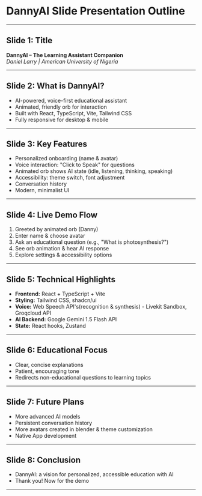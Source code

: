 # DannyAI Slide Presentation Outline

---

## Slide 1: Title
**DannyAI – The Learning Assistant Companion**  
*Daniel Larry | American University of Nigeria*

---

## Slide 2: What is DannyAI?
- AI-powered, voice-first educational assistant
- Animated, friendly orb for interaction
- Built with React, TypeScript, Vite, Tailwind CSS
- Fully responsive for desktop & mobile

---

## Slide 3: Key Features
- Personalized onboarding (name & avatar)
- Voice interaction: "Click to Speak" for questions
- Animated orb shows AI state (idle, listening, thinking, speaking)
- Accessibility: theme switch, font adjustment
- Conversation history
- Modern, minimalist UI

---

## Slide 4: Live Demo Flow
1. Greeted by animated orb (Danny)
2. Enter name & choose avatar
3. Ask an educational question (e.g., "What is photosynthesis?")
4. See orb animation & hear AI response
5. Explore settings & accessibility options

---

## Slide 5: Technical Highlights
- **Frontend:** React + TypeScript + Vite
- **Styling:** Tailwind CSS, shadcn/ui
- **Voice:** Web Speech API's(recognition & synthesis) - Livekit Sandbox, Groqcloud API
- **AI Backend:** Google Gemini 1.5 Flash API
- **State:** React hooks, Zustand

---

## Slide 6: Educational Focus
- Clear, concise explanations
- Patient, encouraging tone
- Redirects non-educational questions to learning topics

---

## Slide 7: Future Plans
- More advanced AI models
- Persistent conversation history
- More avatars created in blender & theme customization
- Native App development

---

## Slide 8: Conclusion
- DannyAI: a vision for personalized, accessible education with AI
- Thank you! Now for the demo

---
